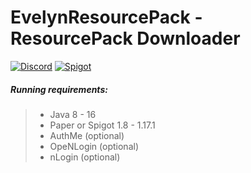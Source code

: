 # EvelynResourcePack - ResourcePack Downloader
[![Discord](https://img.shields.io/discord/761320216377425951?logo=discord)](https://discord.gg/JyF42uRcMk)
[![Spigot](https://img.shields.io/spiget/downloads/96687)](https://www.spigotmc.org/resources/%E2%9C%A8-evelyn-resourcepack-downloader-%E2%9C%A8-authme-nlogin-openlogin-discord-webhook-support.96687/download?version=422667)

##### Running requirements:
>- Java 8 - 16
>- Paper or Spigot 1.8 - 1.17.1<br>
>- AuthMe (optional)
>- OpeNLogin (optional)
>- nLogin (optional)

